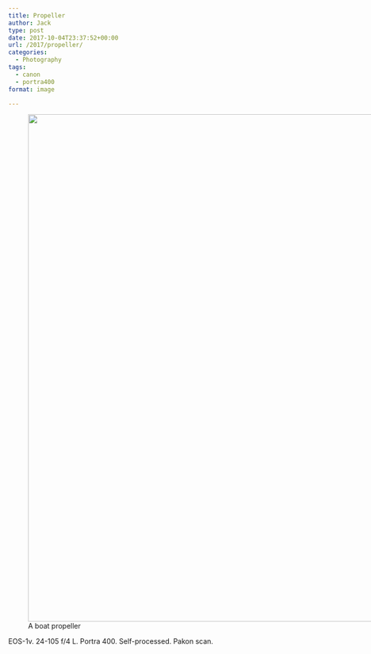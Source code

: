 ```yaml
---
title: Propeller
author: Jack
type: post
date: 2017-10-04T23:37:52+00:00
url: /2017/propeller/
categories:
  - Photography
tags:
  - canon
  - portra400
format: image

---
```

<figure id="attachment_55" style="width: 819px" class="wp-caption alignnone"><img class="size-full wp-image-55" src="/wp-content/uploads/2017/10/2017-Roll-039_05-Propeller.jpg" alt="" width="819" height="1024" /><figcaption class="wp-caption-text">A boat propeller</figcaption></figure>

EOS-1v. 24-105 f/4 L. Portra 400. Self-processed. Pakon scan.